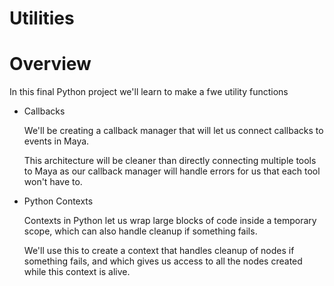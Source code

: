 # Utilities

# Overview

In this final Python project we'll learn to make a fwe utility functions

* Callbacks

    We'll be creating a callback manager that will let us connect callbacks to events in Maya.
    
    This architecture will be cleaner than directly connecting multiple tools to Maya as our
    callback manager will handle errors for us that each tool won't have to.

* Python Contexts

    Contexts in Python let us wrap large blocks of code inside a temporary scope, which
    can also handle cleanup if something fails.
    
    We'll use this to create a context that handles cleanup of nodes if something fails,
    and which gives us access to all the nodes created while this context is alive.